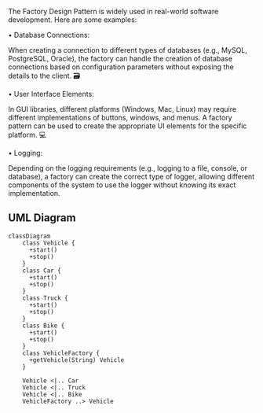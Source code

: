 The Factory Design Pattern is widely used in real-world software development. Here are some examples:

• Database Connections:

When creating a connection to different types of databases (e.g., MySQL, PostgreSQL, Oracle), the factory can handle the creation of database connections based on configuration parameters without exposing the details to the client. 🗃️

• User Interface Elements:

In GUI libraries, different platforms (Windows, Mac, Linux) may require different implementations of buttons, windows, and menus. A factory pattern can be used to create the appropriate UI elements for the specific platform. 💻

• Logging:

Depending on the logging requirements (e.g., logging to a file, console, or database), a factory can create the correct type of logger, allowing different components of the system to use the logger without knowing its exact implementation. 


## UML Diagram

```mermaid
classDiagram
    class Vehicle {
      +start()
      +stop()
    }
    class Car {
      +start()
      +stop()
    }
    class Truck {
      +start()
      +stop()
    }
    class Bike {
      +start()
      +stop()
    }
    class VehicleFactory {
      +getVehicle(String) Vehicle
    }

    Vehicle <|.. Car
    Vehicle <|.. Truck
    Vehicle <|.. Bike
    VehicleFactory ..> Vehicle
